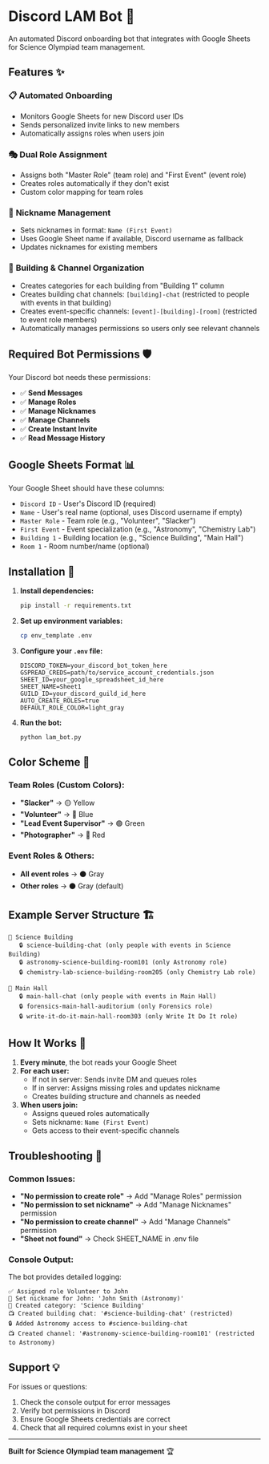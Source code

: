# Discord LAM Bot 🤖

An automated Discord onboarding bot that integrates with Google Sheets for Science Olympiad team management.

## Features ✨

### 📋 **Automated Onboarding**
- Monitors Google Sheets for new Discord user IDs
- Sends personalized invite links to new members
- Automatically assigns roles when users join

### 🎭 **Dual Role Assignment**
- Assigns both "Master Role" (team role) and "First Event" (event role)
- Creates roles automatically if they don't exist
- Custom color mapping for team roles

### 📝 **Nickname Management**
- Sets nicknames in format: `Name (First Event)`
- Uses Google Sheet name if available, Discord username as fallback
- Updates nicknames for existing members

### 🏢 **Building & Channel Organization**
- Creates categories for each building from "Building 1" column
- Creates building chat channels: `[building]-chat` (restricted to people with events in that building)
- Creates event-specific channels: `[event]-[building]-[room]` (restricted to event role members)
- Automatically manages permissions so users only see relevant channels

## Required Bot Permissions 🛡️

Your Discord bot needs these permissions:
- ✅ **Send Messages**
- ✅ **Manage Roles**
- ✅ **Manage Nicknames**
- ✅ **Manage Channels**
- ✅ **Create Instant Invite**
- ✅ **Read Message History**

## Google Sheets Format 📊

Your Google Sheet should have these columns:
- `Discord ID` - User's Discord ID (required)
- `Name` - User's real name (optional, uses Discord username if empty)
- `Master Role` - Team role (e.g., "Volunteer", "Slacker")
- `First Event` - Event specialization (e.g., "Astronomy", "Chemistry Lab")
- `Building 1` - Building location (e.g., "Science Building", "Main Hall")
- `Room 1` - Room number/name (optional)

## Installation 🚀

1. **Install dependencies:**
   ```bash
   pip install -r requirements.txt
   ```

2. **Set up environment variables:**
   ```bash
   cp env_template .env
   ```

3. **Configure your `.env` file:**
   ```env
   DISCORD_TOKEN=your_discord_bot_token_here
   GSPREAD_CREDS=path/to/service_account_credentials.json
   SHEET_ID=your_google_spreadsheet_id_here
   SHEET_NAME=Sheet1
   GUILD_ID=your_discord_guild_id_here
   AUTO_CREATE_ROLES=true
   DEFAULT_ROLE_COLOR=light_gray
   ```

4. **Run the bot:**
   ```bash
   python lam_bot.py
   ```

## Color Scheme 🎨

### Team Roles (Custom Colors):
- **"Slacker"** → 🟡 Yellow
- **"Volunteer"** → 🔵 Blue
- **"Lead Event Supervisor"** → 🟢 Green
- **"Photographer"** → 🔴 Red

### Event Roles & Others:
- **All event roles** → ⚫ Gray
- **Other roles** → ⚫ Gray (default)

## Example Server Structure 🏗️

```
📁 Science Building
   🔒 science-building-chat (only people with events in Science Building)
   🔒 astronomy-science-building-room101 (only Astronomy role)
   🔒 chemistry-lab-science-building-room205 (only Chemistry Lab role)

📁 Main Hall
   🔒 main-hall-chat (only people with events in Main Hall)
   🔒 forensics-main-hall-auditorium (only Forensics role)
   🔒 write-it-do-it-main-hall-room303 (only Write It Do It role)
```

## How It Works 🔄

1. **Every minute**, the bot reads your Google Sheet
2. **For each user:**
   - If not in server: Sends invite DM and queues roles
   - If in server: Assigns missing roles and updates nickname
   - Creates building structure and channels as needed
3. **When users join:**
   - Assigns queued roles automatically
   - Sets nickname: `Name (First Event)`
   - Gets access to their event-specific channels

## Troubleshooting 🔧

### Common Issues:
- **"No permission to create role"** → Add "Manage Roles" permission
- **"No permission to set nickname"** → Add "Manage Nicknames" permission
- **"No permission to create channel"** → Add "Manage Channels" permission
- **"Sheet not found"** → Check SHEET_NAME in .env file

### Console Output:
The bot provides detailed logging:
```
✅ Assigned role Volunteer to John
📝 Set nickname for John: 'John Smith (Astronomy)'
🏢 Created category: 'Science Building'
📺 Created building chat: '#science-building-chat' (restricted)
🔒 Added Astronomy access to #science-building-chat
📺 Created channel: '#astronomy-science-building-room101' (restricted to Astronomy)
```

## Support 💡

For issues or questions:
1. Check the console output for error messages
2. Verify bot permissions in Discord
3. Ensure Google Sheets credentials are correct
4. Check that all required columns exist in your sheet

---

**Built for Science Olympiad team management** 🏆